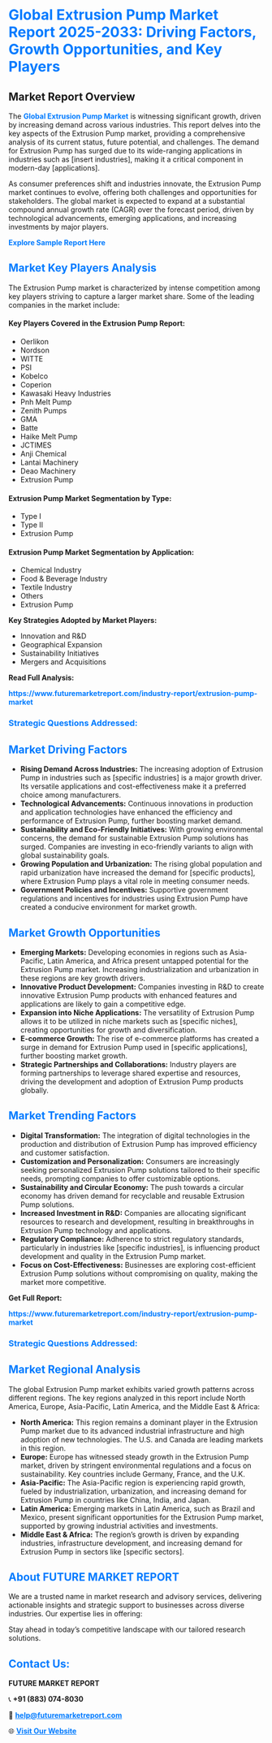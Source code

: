 <h1 style="color: #007BFF;">Global Extrusion Pump Market Report 2025-2033: Driving Factors, Growth Opportunities, and Key Players</h1>

<section id="overview">
<h2>Market Report Overview</h2>
<p>The <a href="https://www.futuremarketreport.com/industry-report/extrusion-pump-market" style="color: #007BFF; text-decoration: none;"><strong>Global Extrusion Pump Market</strong></a> is witnessing significant growth, driven by increasing demand across various industries. This report delves into the key aspects of the Extrusion Pump market, providing a comprehensive analysis of its current status, future potential, and challenges. The demand for Extrusion Pump has surged due to its wide-ranging applications in industries such as [insert industries], making it a critical component in modern-day [applications].</p>
<p>As consumer preferences shift and industries innovate, the Extrusion Pump market continues to evolve, offering both challenges and opportunities for stakeholders. The global market is expected to expand at a substantial compound annual growth rate (CAGR) over the forecast period, driven by technological advancements, emerging applications, and increasing investments by major players.</p>
</section>

<section id="overview">
<p><a href="https://www.futuremarketreport.com/request-sample/reportId=99107" style="color: #007BFF; text-decoration: none;"><strong>Explore Sample Report Here</strong></a></p>
</section>

<section id="key-players">
<h2 style="color: #007BFF;">Market Key Players Analysis</h2>
<p>The Extrusion Pump market is characterized by intense competition among key players striving to capture a larger market share. Some of the leading companies in the market include:</p>
<h4>Key Players Covered in the Extrusion Pump Report:</h4>
<ul><li>Oerlikon</li><li>Nordson</li><li>WITTE</li><li>PSI</li><li>Kobelco</li><li>Coperion</li><li>Kawasaki Heavy Industries</li><li>Pnh Melt Pump</li><li>Zenith Pumps</li><li>GMA</li><li>Batte</li><li>Haike Melt Pump</li><li>JCTIMES</li><li>Anji Chemical</li><li>Lantai Machinery</li><li>Deao Machinery</li><li>Extrusion Pump</li></ul>
<h4>Extrusion Pump Market Segmentation by Type:</h4>
<ul><li>Type I</li><li>Type II</li><li>Extrusion Pump</li></ul>

<h4>Extrusion Pump Market Segmentation by Application:</h4>
<ul><li>Chemical Industry</li><li>Food &amp; Beverage Industry</li><li>Textile Industry</li><li>Others</li><li>Extrusion Pump</li></ul>
<p><strong>Key Strategies Adopted by Market Players:</strong></p>
<ul>
<li>Innovation and R&D</li>
<li>Geographical Expansion</li>
<li>Sustainability Initiatives</li>
<li>Mergers and Acquisitions</li>
</ul>
</section>

<section>
<p><strong>Read Full Analysis: </strong></p><a href="https://www.futuremarketreport.com/industry-report/extrusion-pump-market" style="color: #007BFF; text-decoration: none;"><strong>https://www.futuremarketreport.com/industry-report/extrusion-pump-market</strong></a>
<h3 style="color: #007BFF;">Strategic Questions Addressed:</h3>
</section>

<section id="driving-factors">
<h2 style="color: #007BFF;">Market Driving Factors</h2>
<ul>
<li><strong>Rising Demand Across Industries:</strong> The increasing adoption of Extrusion Pump in industries such as [specific industries] is a major growth driver. Its versatile applications and cost-effectiveness make it a preferred choice among manufacturers.</li>
<li><strong>Technological Advancements:</strong> Continuous innovations in production and application technologies have enhanced the efficiency and performance of Extrusion Pump, further boosting market demand.</li>
<li><strong>Sustainability and Eco-Friendly Initiatives:</strong> With growing environmental concerns, the demand for sustainable Extrusion Pump solutions has surged. Companies are investing in eco-friendly variants to align with global sustainability goals.</li>
<li><strong>Growing Population and Urbanization:</strong> The rising global population and rapid urbanization have increased the demand for [specific products], where Extrusion Pump plays a vital role in meeting consumer needs.</li>
<li><strong>Government Policies and Incentives:</strong> Supportive government regulations and incentives for industries using Extrusion Pump have created a conducive environment for market growth.</li>
</ul>
</section>

<section id="growth-opportunities">
<h2 style="color: #007BFF;">Market Growth Opportunities</h2>
<ul>
<li><strong>Emerging Markets:</strong> Developing economies in regions such as Asia-Pacific, Latin America, and Africa present untapped potential for the Extrusion Pump market. Increasing industrialization and urbanization in these regions are key growth drivers.</li>
<li><strong>Innovative Product Development:</strong> Companies investing in R&D to create innovative Extrusion Pump products with enhanced features and applications are likely to gain a competitive edge.</li>
<li><strong>Expansion into Niche Applications:</strong> The versatility of Extrusion Pump allows it to be utilized in niche markets such as [specific niches], creating opportunities for growth and diversification.</li>
<li><strong>E-commerce Growth:</strong> The rise of e-commerce platforms has created a surge in demand for Extrusion Pump used in [specific applications], further boosting market growth.</li>
<li><strong>Strategic Partnerships and Collaborations:</strong> Industry players are forming partnerships to leverage shared expertise and resources, driving the development and adoption of Extrusion Pump products globally.</li>
</ul>
</section>

<section id="trending-factors">
<h2 style="color: #007BFF;">Market Trending Factors</h2>
<ul>
<li><strong>Digital Transformation:</strong> The integration of digital technologies in the production and distribution of Extrusion Pump has improved efficiency and customer satisfaction.</li>
<li><strong>Customization and Personalization:</strong> Consumers are increasingly seeking personalized Extrusion Pump solutions tailored to their specific needs, prompting companies to offer customizable options.</li>
<li><strong>Sustainability and Circular Economy:</strong> The push towards a circular economy has driven demand for recyclable and reusable Extrusion Pump solutions.</li>
<li><strong>Increased Investment in R&D:</strong> Companies are allocating significant resources to research and development, resulting in breakthroughs in Extrusion Pump technology and applications.</li>
<li><strong>Regulatory Compliance:</strong> Adherence to strict regulatory standards, particularly in industries like [specific industries], is influencing product development and quality in the Extrusion Pump market.</li>
<li><strong>Focus on Cost-Effectiveness:</strong> Businesses are exploring cost-efficient Extrusion Pump solutions without compromising on quality, making the market more competitive.</li>
</ul>
</section>

<section>
<p><strong>Get Full Report: </strong></p><a href="https://www.futuremarketreport.com/industry-report/extrusion-pump-market" style="color: #007BFF; text-decoration: none;"><strong>https://www.futuremarketreport.com/industry-report/extrusion-pump-market</strong></a>
<h3 style="color: #007BFF;">Strategic Questions Addressed:</h3>
</section>


<section id="regional-analysis">
<h2 style="color: #007BFF;">Market Regional Analysis</h2>
<p>The global Extrusion Pump market exhibits varied growth patterns across different regions. The key regions analyzed in this report include North America, Europe, Asia-Pacific, Latin America, and the Middle East & Africa:</p>
<ul>
<li><strong>North America:</strong> This region remains a dominant player in the Extrusion Pump market due to its advanced industrial infrastructure and high adoption of new technologies. The U.S. and Canada are leading markets in this region.</li>
<li><strong>Europe:</strong> Europe has witnessed steady growth in the Extrusion Pump market, driven by stringent environmental regulations and a focus on sustainability. Key countries include Germany, France, and the U.K.</li>
<li><strong>Asia-Pacific:</strong> The Asia-Pacific region is experiencing rapid growth, fueled by industrialization, urbanization, and increasing demand for Extrusion Pump in countries like China, India, and Japan.</li>
<li><strong>Latin America:</strong> Emerging markets in Latin America, such as Brazil and Mexico, present significant opportunities for the Extrusion Pump market, supported by growing industrial activities and investments.</li>
<li><strong>Middle East & Africa:</strong> The region’s growth is driven by expanding industries, infrastructure development, and increasing demand for Extrusion Pump in sectors like [specific sectors].</li>
</ul>
</section>

<footer>
<h2 style="color: #007BFF;">About FUTURE MARKET REPORT</h2>
<p>We are a trusted name in market research and advisory services, delivering actionable insights and strategic support to businesses across diverse industries. Our expertise lies in offering:</p>

<p>Stay ahead in today’s competitive landscape with our tailored research solutions.</p>

<h2 style="color: #007BFF;">Contact Us:</h2>
<p><strong>FUTURE MARKET REPORT</strong></p>
<p>📞 <strong>+91 (883) 074-8030</strong></p>
<p>📧 <strong><a href="mailto:help@futuremarketreport.com" style="color: #007BFF;">help@futuremarketreport.com</a></strong></p>
<p>🌐 <strong><a href="https://www.futuremarketreport.com/" style="color: #007BFF;">Visit Our Website</a></strong></p>
</footer>